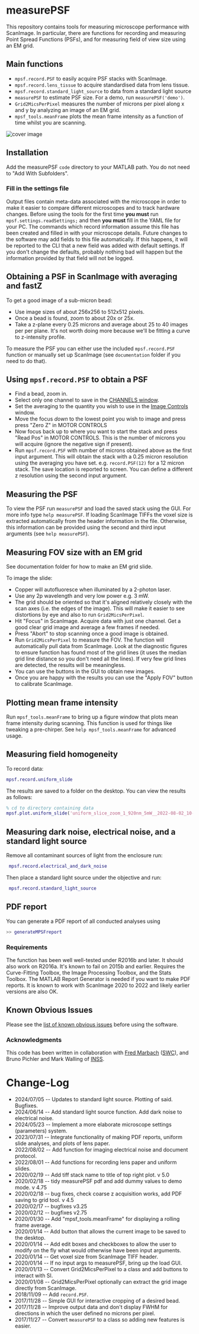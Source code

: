 # measurePSF

This repository contains tools for measuring microscope performance with ScanImage. 
In particular, there are functions for recording and measuring Point Spread Functions (PSFs), 
and for measuring field of view size using an EM grid. 


## Main functions

* `mpsf.record.PSF` to easily acquire PSF stacks with ScanImage.
* `mpsf.record.lens_tissue` to acquire standardised data from lens tissue.
* `mpsf.record.standard_light_source` to data from a standard light source
* `measurePSF` to estimate PSF size. For a demo, run `measurePSF('demo')`. 
* `Grid2MicsPerPixel`  measures the number of microns per pixel along x and y by analyzing an image of an EM grid. 
* `mpsf_tools.meanFrame` plots the mean frame intensity as a function of time whilst you are scanning.


![cover image](https://raw.githubusercontent.com/raacampbell/measurePSF/gh-pages/realBead.png "Main Window")


## Installation
Add the measurePSF `code` directory to your MATLAB path. 
You do not need to "Add With Subfolders".

### Fill in the settings file
Output files contain meta-data associated with the microscope in order to make it easier to compare different microscopes and to track hardware changes. 
Before using the tools for the first time **you must** run `mpsf.settings.readSettings;` and then **you must** fill in the YAML file for your PC. 
The commands which record information assume this file has been created and filled in with your microscope details. 
Future changes to the software may add fields to this file automatically. 
If this happens, it will be reported to the CLI that a new field was added with default settings. 
If you don't change the defaults, probably nothing bad will happen but the information provided by that field will not be logged. 


## Obtaining a PSF in ScanImage with averaging and fastZ
To get a good image of a sub-micron bead:
* Use image sizes of about 256x256 to 512x512 pixels.
* Once a bead is found, zoom to about 20x or 25x.
* Take a z-plane every 0.25 microns and average about 25 to 40 images per per plane. It's not worth doing more because we'll be fitting a curve to z-intensity profile.

To measure the PSF you can either use the included `mpsf.record.PSF` function or manually set up ScanImage (see `documentation` folder if you need to do that).

## Using `mpsf.record.PSF` to obtain a PSF
* Find a bead, zoom in. 
* Select only one channel to save in the [CHANNELS window](https://docs.scanimage.org/Windows%2BReference%2BGuide/Channels.html).
* Set the averaging to the quantity you wish to use in the [Image Controls](https://docs.scanimage.org/Windows%2BReference%2BGuide/Image%2BControls.html) window.
* Move the focus *down* to the lowest point you wish to image and press press "Zero Z" in MOTOR CONTROLS
* Now focus back up to where you want to start the stack and press "Read Pos" in MOTOR CONTROLS. 
This is the number of microns you will acquire (ignore the negative sign if present). 
* Run `mpsf.record.PSF` with number of microns obtained above as the first input argument. This will obtain the stack with a 0.25 micron resolution using the averaging you have set. e.g. `record.PSF(12)` for a 12 micron stack. The save location is reported to screen. You can define a different z resolution using the second input argument.


## Measuring the PSF
To view the PSF run `measurePSF` and load the saved stack using the GUI. For more info type `help measurePSF`.
If loading ScanImage TIFFs the voxel size is extracted automatically from the header information in the file.
Otherwise, this information can be provided using the second and third input arguments (see `help measurePSF`). 



## Measuring FOV size with an EM grid
See documentation folder for how to make an EM grid slide.

To image the slide:
* Copper will autofluoresce when illuminated by a 2-photon laser. 
* Use any 2p wavelength and very low power e.g. 3 mW. 
* The grid should be oriented so that it's aligned relatively closely with the scan axes (i.e. the edges of the image). 
This will make it easier to see distortions by eye and also to run `Grid2MicsPerPixel`.
* Hit "Focus" in ScanImage. Acquire data with just one channel. Get a good clear grid image and average a few frames if needed. 
* Press "Abort" to stop scanning once a good image is obtained.
* Run `Grid2MicsPerPixel` to measure the FOV. The function will automatically pull data from ScanImage. 
Look at the diagnostic figures to ensure function has found most of the grid lines (it uses the median grid line distance so you don't need all the lines). If very few grid lines are detected, the results will be meaningless. 
* You can use the buttons in the GUI to obtain new images. 
* Once you are happy with the results you can use the "Apply FOV" button to calibrate ScanImage. 


## Plotting mean frame intensity
Run `mpsf_tools.meanFrame` to bring up a figure window that plots mean frame intensity during scanning. 
This function is used for things like tweaking a pre-chirper. 
See `help mpsf_tools.meanFrame` for advanced usage. 


## Measuring field homogeneity
To record data:
```matlab
mpsf.record.uniform_slide
```
The results are saved to a folder on the desktop. You can view the results as follows:
```matlab
% cd to directory containing data
mpsf.plot.uniform_slide('uniform_slice_zoom_1_920nm_5mW__2022-08-02_10-09-33_00001.tif')
```

## Measuring dark noise, electrical noise, and a standard light source
Remove all contaminant sources of light from the enclosure run:
```matlab
 mpsf.record.electrical_and_dark_noise
```

Then place a standard light source under the objective and run:
```matlab
 mpsf.record.standard_light_source
```

## PDF report
You can generate a PDF report of all conducted analyses using 
```matlab
>> generateMPSFreport
```

### Requirements
The function has been well well-tested under R2016b and later. 
It should also work on R2016a. It's known to fail on 2015b and earlier.
Requires the Curve-Fitting Toolbox, the Image Processing Toolbox, and the Stats Toolbox.
The MATLAB Report Generator is needed if you want to make PDF reports.
It is known to work with ScanImage 2020 to 2022 and likely earlier versions are also OK.

## Known Obvious Issues
Please see the [list of known obvious issues](https://github.com/raacampbell/measurePSF/issues?q=is%3Aissue+is%3Aopen+label%3A%22known+obvious+issues%22) before using the software. 


### Acknowledgments
This code has been written in collaboration with [Fred Marbach](https://www.sainsburywellcome.org/web/people/fred-marbach) ([SWC](https://www.sainsburywellcome.org)), and Bruno Pichler and Mark Walling of [INSS](https://www.inss.org.uk/). 


# Change-Log
* 2024/07/05 -- Updates to standard light source. Plotting of said. Bugfixes.
* 2024/06/14 -- Add standard light source function. Add dark noise to electrical noise.
* 2024/05/23 -- Implement a more elaborate microscope settings (parameters) system.
* 2023/07/31 -- Integrate functionality of making PDF reports, uniform slide analyses, and plots of lens paper. 
* 2022/08/02 -- Add function for imaging electrical noise and document protocol.
* 2022/08/01 -- Add functions for recording lens paper and uniform slides.
* 2020/02/19 -- Add tiff stack name to title of top right plot. v 5.0
* 2020/02/18 -- tidy measurePSF pdf and add dummy values to demo mode. v 4.75
* 2020/02/18 -- bug fixes, check coarse z acquisition works, add PDF saving to grid tool. v 4.5
* 2020/02/17 -- bugfixes v3.25
* 2020/02/12 -- bugfixes v2.75
* 2020/01/30 -- Add "mpsf_tools.meanFrame" for displaying a rolling frame average.
* 2020/01/14 -- Add button that allows the current image to be saved to the desktop.
* 2020/01/14 -- Add edit boxes and checkboxes to allow the user to modify on the fly what would otherwise have been input arguments.
* 2020/01/14 -- Get voxel size from ScanImage TIFF header.
* 2020/01/14 -- If no input args to measurePSF, bring up the load GUI.
* 2020/01/13 -- Convert Grid2MicsPerPixel to a class and add buttons to interact with SI.
* 2020/01/08 -- Grid2MicsPerPixel optionally can extract the grid image directly from ScanImage.
* 2018/11/09 -- Add `record.PSF`.
* 2017/11/28 -- Simple GUI for interactive cropping of a desired bead.
* 2017/11/28 -- Improve output data and don't display FWHM for directions in which the user defined no microns per pixel.
* 2017/11/27 -- Convert `measurePSF` to a class so adding new features is easier.


